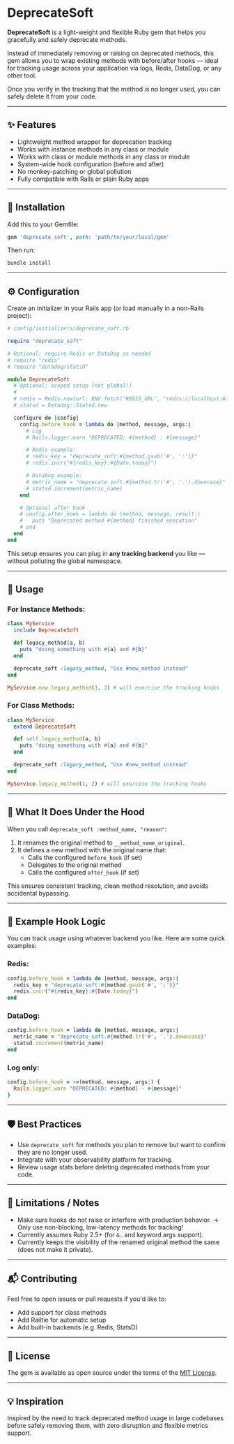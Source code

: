 
# DeprecateSoft

**DeprecateSoft** is a light-weight and flexible Ruby gem that helps you gracefully and safely deprecate methods. 

Instead of immediately removing or raising on deprecated methods, this gem allows you to wrap existing methods with before/after hooks — ideal for tracking usage across your application via logs, Redis, DataDog, or any other tool.

Once you verify in the tracking that the method is no longer used, you can safely delete it from your code.

---

## ✨ Features

- Lightweight method wrapper for deprecation tracking
- Works with instance methods in any class or module
- Works with class or module methods in any class or module
- System-wide hook configuration (before and after)
- No monkey-patching or global pollution
- Fully compatible with Rails or plain Ruby apps

---

## 🚀 Installation

Add this to your Gemfile:

```ruby
gem 'deprecate_soft', path: 'path/to/your/local/gem'
```

Then run:

```sh
bundle install
```

---

## ⚙️ Configuration

Create an initializer in your Rails app (or load manually in a non-Rails project):

```ruby
# config/initializers/deprecate_soft.rb

require "deprecate_soft"

# Optional: require Redis or DataDog as needed
# require "redis"
# require "datadog/statsd"

module DeprecateSoft
  # Optional: scoped setup (not global!)
  #
  # redis = Redis.new(url: ENV.fetch("REDIS_URL", "redis://localhost:6379/0"))
  # statsd = Datadog::Statsd.new

  configure do |config|
    config.before_hook = lambda do |method, message, args:|
      # Log
      # Rails.logger.warn "DEPRECATED: #{method} : #{message}"

      # Redis example:
      # redis_key = "deprecate_soft:#{method.gsub('#', ':')}"
      # redis.incr("#{redis_key}:#{Date.today}")

      # DataDog example:
      # metric_name = "deprecate_soft.#{method.tr('#', '.').downcase}"
      # statsd.increment(metric_name)
    end

    # Optional after hook
    # config.after_hook = lambda do |method, message, result:|
    #   puts "Deprecated method #{method} finished execution"
    # end
  end
end
```

This setup ensures you can plug in **any tracking backend** you like — without polluting the global namespace.

---

## 🧩 Usage


### For Instance Methods:

```ruby
class MyService
  include DeprecateSoft

  def legacy_method(a, b)
    puts "doing something with #{a} and #{b}"
  end

  deprecate_soft :legacy_method, "Use #new_method instead"
end

MyService.new.legacy_method(1, 2) # will exercise the tracking hooks
```

### For Class Methods:

```ruby
class MyService
  extend DeprecateSoft

  def self.legacy_method(a, b)
    puts "doing something with #{a} and #{b}"
  end

  deprecate_soft :legacy_method, "Use #new_method instead"
end

MyService.legacy_method(1, 2) # will exercise the tracking hooks

```

---

## 🔐 What It Does Under the Hood

When you call `deprecate_soft :method_name, "reason"`:

1. It renames the original method to `__method_name_original`.
2. It defines a new method with the original name that:
   - Calls the configured `before_hook` (if set)
   - Delegates to the original method
   - Calls the configured `after_hook` (if set)

This ensures consistent tracking, clean method resolution, and avoids accidental bypassing.

---

## 🧪 Example Hook Logic

You can track usage using whatever backend you like. Here are some quick examples:

### Redis:

```ruby
config.before_hook = lambda do |method, message, args:|
  redis_key = "deprecate_soft:#{method.gsub('#', ':')}"
  redis.incr("#{redis_key}:#{Date.today}")
end
```

### DataDog:

```ruby
config.before_hook = lambda do |method, message, args:|
  metric_name = "deprecate_soft.#{method.tr('#', '.').downcase}"
  statsd.increment(metric_name)
end
```

### Log only:

```ruby
config.before_hook = ->(method, message, args:) {
  Rails.logger.warn "DEPRECATED: #{method} - #{message}"
}
```

---

## 🛡 Best Practices

- Use `deprecate_soft` for methods you plan to remove but want to confirm they are no longer used.
- Integrate with your observability platform for tracking.
- Review usage stats before deleting deprecated methods from your code.

---

## 🧰 Limitations / Notes

- Make sure hooks do not raise or interfere with production behavior.
  -> Only use non-blocking, low-latency methods for tracking!
- Currently assumes Ruby 2.5+ (for `&.` and keyword args support).
- Currently keeps the visibility of the renamed original method the same (does not make it private).

---

## 📬 Contributing

Feel free to open issues or pull requests if you'd like to:

- Add support for class methods
- Add Railtie for automatic setup
- Add built-in backends (e.g. Redis, StatsD)

---

## 📜 License

The gem is available as open source under the terms of the [MIT License](https://opensource.org/licenses/MIT).

---

## 💡 Inspiration

Inspired by the need to track deprecated method usage in large codebases before safely removing them, with zero disruption and flexible metrics support.
